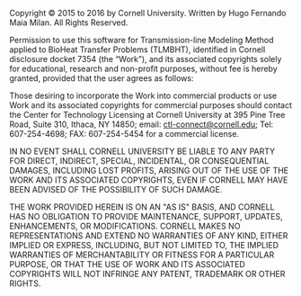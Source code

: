 Copyright © 2015 to 2016 by Cornell University. Written by Hugo Fernando Maia Milan. All Rights Reserved.

 

Permission to use this software for Transmission-line Modeling Method applied to BioHeat Transfer Problems (TLMBHT), identified in Cornell disclosure docket 7354 (the “Work”), and its associated copyrights solely for educational, research and non-profit purposes, without fee is hereby granted, provided that the user agrees as follows:

 

Those desiring to incorporate the Work into commercial products or use Work and its associated copyrights for commercial purposes should contact the Center for Technology Licensing at Cornell University at 395 Pine Tree Road, Suite 310, Ithaca, NY 14850; email: ctl-connect@cornell.edu; Tel: 607-254-4698; FAX: 607-254-5454 for a commercial license.

 

IN NO EVENT SHALL CORNELL UNIVERSITY BE LIABLE TO ANY PARTY FOR DIRECT, INDIRECT, SPECIAL, INCIDENTAL, OR CONSEQUENTIAL DAMAGES, INCLUDING LOST PROFITS, ARISING OUT OF THE USE OF THE WORK AND ITS ASSOCIATED COPYRIGHTS, EVEN IF CORNELL MAY HAVE BEEN ADVISED OF THE POSSIBILITY OF SUCH DAMAGE.

 

THE WORK PROVIDED HEREIN IS ON AN "AS IS" BASIS, AND CORNELL HAS NO OBLIGATION TO PROVIDE MAINTENANCE, SUPPORT, UPDATES, ENHANCEMENTS, OR MODIFICATIONS.  CORNELL MAKES NO REPRESENTATIONS AND EXTEND NO WARRANTIES OF ANY KIND, EITHER IMPLIED OR EXPRESS, INCLUDING, BUT NOT LIMITED TO, THE IMPLIED WARRANTIES OF MERCHANTABILITY OR FITNESS FOR A PARTICULAR PURPOSE, OR THAT THE USE OF WORK AND ITS ASSOCIATED COPYRIGHTS WILL NOT INFRINGE ANY PATENT, TRADEMARK OR OTHER RIGHTS.
